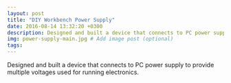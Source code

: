 ```yaml
---
layout: post
title: "DIY Workbench Power Supply"
date: 2016-08-14 13:32:20 +0300
description: Designed and built a device that connects to PC power supply to provide multiple voltages used for running electronics.  # Add post description (optional)
img: power-supply-main.jpg # Add image post (optional)
tags:
---
```


Designed and built a device that connects to PC power supply to provide multiple voltages used for running electronics.